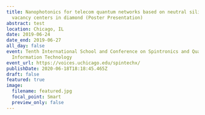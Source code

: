 ```yaml
---
title: Nanophotonics for telecom quantum networks based on neutral silicon
  vacancy centers in diamond (Poster Presentation)
abstract: test
location: Chicago, IL
date: 2019-06-24
date_end: 2019-06-27
all_day: false
event: Tenth International School and Conference on Spintronics and Quantum
  Information Technology
event_url: https://voices.uchicago.edu/spintechx/
publishDate: 2020-06-18T18:18:45.465Z
draft: false
featured: true
image:
  filename: featured.jpg
  focal_point: Smart
  preview_only: false
---
```

